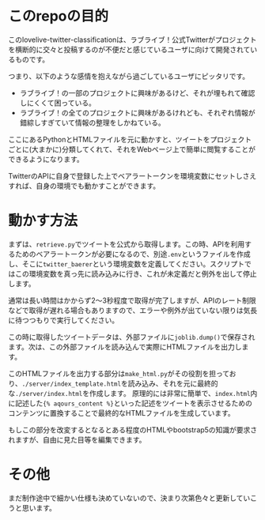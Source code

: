 # このrepoの目的
このlovelive-twitter-classificationは、ラブライブ！公式Twitterがプロジェクトを横断的に交々と投稿するのが不便だと感じているユーザに向けて開発されているものです。

つまり、以下のような感情を抱えながら過ごしているユーザにピッタリです。

- ラブライブ！の一部のプロジェクトに興味があるけど、それが埋もれて確認しにくくて困っている。
- ラブライブ！の全てのプロジェクトに興味があるけれども、それぞれ情報が錯綜しすぎていて情報の整理をしかねている。

ここにあるPythonとHTMLファイルを元に動かすと、ツイートをプロジェクトごとに(大まかに)分類してくれて、それをWebページ上で簡単に閲覧することができるようになります。

TwitterのAPIに自身で登録した上でベアラートークンを環境変数にセットしさえすれば、自身の環境でも動かすことができます。

# 動かす方法
まずは、`retrieve.py`でツイートを公式から取得します。この時、APIを利用するためのベアラートークンが必要になるので、別途`.env`というファイルを作成し、そこに`twitter_baerer`という環境変数を定義してください。スクリプトではこの環境変数を真っ先に読み込みに行き、これが未定義だと例外を出して停止します。

通常は長い時間はかからず2〜3秒程度で取得が完了しますが、APIのレート制限などで取得が遅れる場合もありますので、エラーや例外が出ていない限りは気長に待つつもりで実行してください。

この時に取得したツイートデータは、外部ファイルに`joblib.dump()`で保存されます。次は、この外部ファイルを読み込んで実際にHTMLファイルを出力します。

このHTMLファイルを出力する部分は`make_html.py`がその役割を担っており、`./server/index_template.html`を読み込み、それを元に最終的な`./server/index.html`を作成します。
原理的には非常に簡単で、`index.html`内に記述した`{% aqours_content %}`といった記述をツイートを表示させるためのコンテンツに置換することで最終的なHTMLファイルを生成しています。

もしこの部分を改変するとなるとある程度のHTMLやbootstrap5の知識が要求されますが、自由に見た目等を編集できます。

# その他
まだ制作途中で細かい仕様も決めていないので、決まり次第色々と更新していこうと思います。
